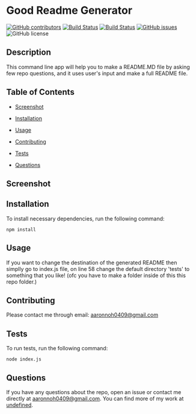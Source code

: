 # Good Readme Generator
  [![GitHub contributors](https://img.shields.io/github/contributors/dnsghd49/idkwisn.svg)](https://GitHub.com/dnsghd49/idkwisn/graphs/contributors/)
  [![Build Status](https://img.shields.io/github/forks/dnsghd49/idkwisn.svg)](https://github.com/dnsghd49/idkwisn/network/)
  [![Build Status](https://img.shields.io/github/stars/dnsghd49/idkwisn.svg)](https://github.com/dnsghd49/idkwisn/)
  [![GitHub issues](https://img.shields.io/github/issues/dnsghd49/idkwisn.svg)](https://GitHub.com/dnsghd49/idkwisn/issues/)
  ![GitHub license](https://img.shields.io/badge/license-MIT-blue.svg)


## Description

This command line app will help you to make a README.MD file by asking few repo questions, and it uses user's input and make a full README file.

## Table of Contents 

* [Screenshot](#screenshot)

* [Installation](#installation)

* [Usage](#usage)

* [Contributing](#contributing)

* [Tests](#tests)

* [Questions](#questions)

## Screenshot



## Installation

To install necessary dependencies, run the following command:

```
npm install
```

## Usage

If you want to change the destination of the generated README then simplly go to index.js file, on line 58 change the default directory 'tests' to something that you like! (ofc you have to make a folder inside of this this repo folder.)


  
## Contributing

Please contact me through email: aaronnoh0409@gmail.com

## Tests

To run tests, run the following command:

```
node index.js
```

## Questions

If you have any questions about the repo, open an issue or contact me directly at aaronnoh0409@gmail.com. You can find more of my work at [undefined](https://github.com/dnsghd49/).
